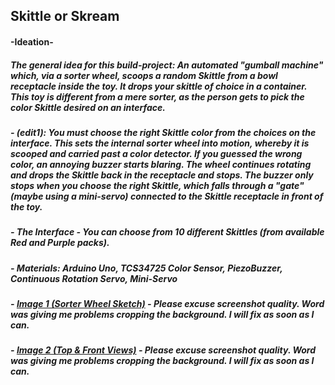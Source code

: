 ## Skittle or Skream

#### -Ideation-
##### The general idea for this build-project: An automated "gumball machine" which, via a sorter wheel, scoops a random Skittle from a bowl receptacle inside the toy. It drops your skittle of choice in a container. This toy is different from a mere sorter, as the person gets to pick the color Skittle desired on an interface.  
##### - (edit1): You must choose the right Skittle color from the choices on the interface. This sets the internal sorter wheel into motion, whereby it is scooped and carried past a color detector. If you guessed the wrong color, an annoying buzzer starts blaring. The wheel continues rotating and drops the Skittle back in the receptacle and stops. The buzzer only stops when you choose the right Skittle, which falls through a "gate" (maybe using a mini-servo) connected to the Skittle receptacle in front of the toy.
##### - The Interface - You can choose from 10 different Skittles (from available Red and Purple packs).       

##### - Materials: Arduino Uno, TCS34725 Color Sensor, PiezoBuzzer, Continuous Rotation Servo, Mini-Servo

##### - <a href="https://github.com/AlVicente/physicalcomputing/blob/master/Homework/Week6%20-%20Midterm/Skittle%20or%20Skream%20pg%201.png">Image 1 (Sorter Wheel Sketch)</a> - Please excuse screenshot quality. Word was giving me problems cropping the background. I will fix as soon as I can.
##### - <a href="https://github.com/AlVicente/physicalcomputing/blob/master/Homework/Week6%20-%20Midterm/Skittle%20or%20Skream%20pg%202.png">Image 2 (Top & Front Views)</a> - Please excuse screenshot quality. Word was giving me problems cropping the background. I will fix as soon as I can.
